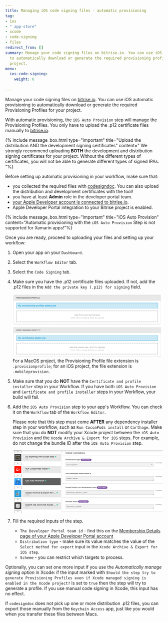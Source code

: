 ```yaml
---
title: Managing iOS code signing files - automatic provisioning
tag:
- ios
- " app-store"
- xcode
- code-signing
- files
redirect_from: []
summary: Manage your code signing files on bitrise.io. You can use iOS automatic provisioning
  to automatically download or generate the required provisioning profiles for your
  project.
menu:
  ios-code-signing:
    weight: 6

---
```

Manage your code signing files on [bitrise.io](https://www.bitrise.io). You can use iOS automatic provisioning to automatically download or generate the required Provisioning Profiles for your project.

With automatic provisioning, the `iOS Auto Provision` step will manage the Provisioning Profiles. You only have to upload the .p12 certificate files manually to [bitrise.io](https://www.bitrise.io).

{% include message_box.html type="important" title="Upload the distribution AND the development signing certificates" content=" We strongly recommend uploading **BOTH** the development and distribution signing certificates for your project. Without the different types of certificates, you will not be able to generate different types of signed IPAs. "%}

Before setting up automatic provisioning in your workflow, make sure that:

* you collected the required files with [codesigndoc](https://github.com/bitrise-tools/codesigndoc). You can also upload the distribution and development certificates with the tool!
* you have at least **Admin** role in the developer portal team.
* [your Apple Developer account is connected to bitrise.io](/getting-started/signing-up/connecting-apple-dev-account/).
* Apple Developer Portal integration to your Bitrise project is enabled.

{% include message_box.html type="important" title="iOS Auto Provision" content="Automatic provisioning with the `iOS Auto Provision` Step is not supported for Xamarin apps!"%}

Once you are ready, proceed to uploading your files and setting up your workflow:

1. Open your app on your `Dashboard`.
2. Select the `Workflow Editor` tab.
3. Select the `Code Signing` tab.
4. Make sure you have the .p12 certificate files uploaded. If not, add the .p12 files in the `Add the private key (.p12) for signing` field.

   ![Uploading certificates and Provisioning Profiles](/img/code-signing/ios-code-signing/provisioning-and-certificate-upload.png)
   For a MacOS project, the Provisioning Profile file extension is `.provisionprofile`; for an iOS project, the file extension is `.mobileprovision`.
5. Make sure that you do **NOT** have the `Certificate and profile installer` step in your Workflow. If you have both `iOS Auto Provision` and `Certificate and profile installer` steps in your Workflow, your build will fail.
6. Add the `iOS Auto Provision` step to your app's Workflow. You can check it on the `Workflow` tab of the `Workflow Editor`.

   Please note that this step must come **AFTER** any dependency installer step in your workflow, such as `Run CocoaPods install` or `Carthage`. Make sure that you do **NOT** modify your Xcode project between the `iOS Auto Provision` and the `Xcode Archive & Export for iOS` steps. For example, do not change the bundle ID after the `iOS Auto Provision` step.

   ![iOS Auto Provisioning in your workflow](/img/code-signing/ios-code-signing/workflow-with-auto-prov.png)
7. Fill the required inputs of the step.
   * `The Developer Portal team id` - find this on the [Membership Details page of your Apple Developer Portal account](https://developer.apple.com/account/#/membership)
   * `Distribution type` - make sure its value matches the value of the `Select method for export` input in the `Xcode Archive & Export for iOS step`.
   * `Scheme` - you can restrict which targets to process.

Optionally, you can set one more input if you use the _Automatically manage signing option_ in Xcode: if the input marked with `Should the step try to generate Provisioning Profiles even if Xcode managed signing is enabled in the Xcode project?` is set to `true` then the step will try to generate a profile. If you use manual code signing in Xcode, this input has no effect.

If `codesigndoc` does not pick up one or more distribution .p12 files, you can export those manually from the `Keychain Access` app, just like you would when you transfer these files between Macs.